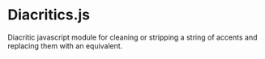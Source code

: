 Diacritics.js
=============

Diacritic javascript module for cleaning or stripping a string of accents and replacing them with an equivalent.
